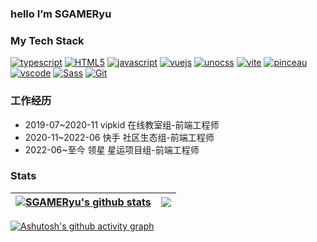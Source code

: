 ### hello I’m SGAMERyu

### My Tech Stack

[![typescript](https://img.shields.io/badge/-TypeScript-007ACC?style=flat-square&logo=typescript&logoColor=white)](https://www.typescriptlang.org/)
[![HTML5](https://img.shields.io/badge/-HTML5-%23E44D27?style=flat-square&logo=html5&logoColor=ffffff)](https://developer.mozilla.org/en-US/docs/Web/HTML)
[![javascript](https://img.shields.io/badge/-JavaScript-%23F7DF1C?style=flat-square&logo=javascript&logoColor=000000&labelColor=%23F7DF1C&color=%23FFCE5A)](https://developer.mozilla.org/en-US/docs/Web/JavaScript)
[![vuejs](https://img.shields.io/badge/-Vue.js-%232c3e50?style=flat-square&logo=vuedotjs)](https://vuejs.org/)
[![unocss](https://img.shields.io/badge/-UnoCss-%23000000?style=flat-square&logo=unocss&&logoColor=48B0F1)](https://github.com/unocss/unocss)
[![vite](https://img.shields.io/badge/-Vite-%23646CFF?style=flat-square&logo=vite&logoColor=ffffff)](https://vitejs.dev/)
[![pinceau](https://img.shields.io/badge/-Pinceau-%23646CFF?style=flat-square&logo=typescript&logoColor=ffffff)](https://github.com/Tahul/pinceau)
[![vscode](https://img.shields.io/badge/-VSCode-%23007ACC?style=flat-square&logo=visual-studio-code)](https://code.visualstudio.com/)
[![Sass](https://img.shields.io/badge/-Sass-%23CC6699?style=flat-square&logo=sass&logoColor=ffffff)](https://sass-lang.com/)
[![Git](https://img.shields.io/badge/-Git-%23F05032?style=flat-square&logo=git&logoColor=%23ffffff)](https://git-scm.com/)

### 工作经历
- 2019-07~2020-11 vipkid 在线教室组-前端工程师
- 2020-11~2022-06 快手 社区生态组-前端工程师
- 2022-06~至今 领星 星运项目组-前端工程师

### Stats

| <a href="https://github.com/anuraghazra/github-readme-stats"><img align="center" src="https://github-readme-stats.vercel.app/api?username=SGAMERyu&show_icons=true&include_all_commits=true&theme=buefy&hide_border=true" alt="SGAMERyu's github stats" /></a> | <a href="https://github.com/anuraghazra/github-readme-stats"><img align="center" src="https://github-readme-stats.vercel.app/api/top-langs/?username=SGAMERyu&layout=compact&theme=buefy&hide_border=true" /></a> |
| ------------- | ------------- |

[![Ashutosh's github activity graph](https://github-readme-activity-graph.cyclic.app/graph?username=SGAMERyu&theme=vue)](https://github.com/ashutosh00710/github-readme-activity-graph)
